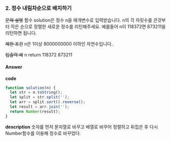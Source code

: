 ### 2. 정수 내림차순으로 배치하기

~~문제 설명~~
함수 solution은 정수 n을 매개변수로 입력받습니다. n의 각 자릿수를 큰것부터 작은 순으로 정렬한 새로운 정수를 리턴해주세요. 예를들어 n이 118372면 873211을 리턴하면 됩니다.

~~제한 조건~~
n은 1이상 8000000000 이하인 자연수입니다..

~~입출력 예~~
n return
118372 873211

#### Answer

**code**

```js
function solution(n) {
  let str = n.toString();
  let split = str.split('');
  let arr = split.sort().reverse();
  let result = arr.join('');
  return Number(result);
}
```

**description**
숫자를 먼저 문자열로 바꾸고 배열로 바꾸어 정렬하고 뒤집은 후 다시 Number함수를 이용해 정수로 바꾸었다.
